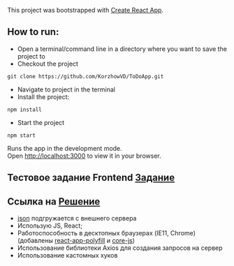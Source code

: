 This project was bootstrapped with [Create React App](https://github.com/facebook/create-react-app).
 
## How to run: 
- Open a terminal/command line in a directory where you want to save the project to 
- Checkout the project 
 
```
git clone https://github.com/KorzhowVD/ToDoApp.git
```
 
- Navigate to project in the terminal 
- Install the project: 
 
``` 
npm install 
``` 
 
- Start the project  
 
``` 
npm start
```
Runs the app in the development mode.\
Open [http://localhost:3000](http://localhost:3000) to view it in your browser.

## Тестовое задание Frontend [Задание](https://docs.yandex.ru/docs/view?url=ya-disk-public%3A%2F%2F8xovKBTJuyuTt5migaTZLhvhEA2nPIeHMuc9wWL3DIzJucYuUqf1bGRCcmrNWofKq%2FJ6bpmRyOJonT3VoXnDag%3D%3D&name=Тестовое_задание_front.pdf)

## Ссылка на [Решение]()

- [json](http://myjson.dit.upm.es/api/bins/gbt6) подгружается с внешнего сервера
- Использую JS, React;
- Работоспособность в десктопных браузерах (IE11, Chrome) (добавлены [react-app-polyfill](https://github.com/facebook/create-react-app/blob/main/packages/react-app-polyfill/README.md) и [core-js](https://github.com/zloirock/core-js#ecmascript-object))
- Использование библиотеки Axios для создания запросов на сервер
- Использование кастомных хуков


